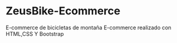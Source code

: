 # ZeusBike-Ecommerce
E-commerce de bicicletas de montaña
E-commerce realizado con HTML,CSS Y Bootstrap
